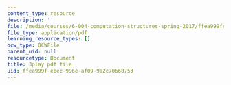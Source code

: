 ```yaml
---
content_type: resource
description: ''
file: /media/courses/6-004-computation-structures-spring-2017/ffea999febec996eaf099a2c70668753_q38KAGAKORk.pdf
file_type: application/pdf
learning_resource_types: []
ocw_type: OCWFile
parent_uid: null
resourcetype: Document
title: 3play pdf file
uid: ffea999f-ebec-996e-af09-9a2c70668753
---
```

